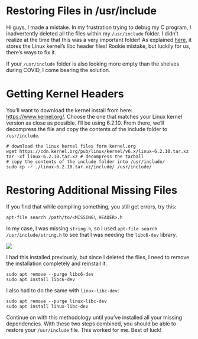 Restoring Files in /usr/include
===============================

Hi guys, I made a mistake. In my frustration trying to debug my C program, I inadvertently deleted all the files within my `/usr/include` folder. I didn’t realize at the time that this was a very important folder! As explained [here](https://www.kernel.org/doc/Documentation/kbuild/headers_install.txt), it stores the Linux kernel’s libc header files! Rookie mistake, but luckily for us, there’s ways to fix it.

If your `/usr/include` folder is also looking more empty than the shelves during COVID, I come bearing the solution.

Getting Kernel Headers
======================

You’ll want to download the kernel install from here: <https://www.kernel.org/>. Choose the one that matches your Linux kernel version as close as possible. I’ll be using 6.2.10. From there, we’ll decompress the file and copy the contents of the include folder to `/usr/include`.


```
# download the linux kernel files form kernel.org  
wget https://cdn.kernel.org/pub/linux/kernel/v6.x/linux-6.2.10.tar.xz  
tar -xf linux-6.2.10.tar.xz # decompress the tarball  
# copy the contents of the include folder into /usr/include/  
sudo cp -r ./linux-6.2.10.tar.xz/include/ /usr/include/
```
Restoring Additional Missing Files
==================================

If you find that while compiling something, you still get errors, try this:


```
apt-file search /path/to/<MISSING\_HEADER>.h
```
In my case, I was missing `string.h`, so I used `apt-file search /usr/include/string.h` to see that I was needing the `libc6-dev` library.

<img class="graf-image" data-height="41" data-image-id="1*fAw86hUT7orMXK8ZVFfZHQ.png" data-width="400" src="https://cdn-images-1.medium.com/max/800/1*fAw86hUT7orMXK8ZVFfZHQ.png"/>

I had this installed previously, but since I deleted the files, I need to remove the installation completely and reinstall it.


```
sudo apt remove --purge libc6-dev  
sudo apt install libc6-dev
```
I also had to do the same with `linux-libc-dev`:


```
sudo apt remove --purge linux-libc-dev  
sudo apt install linux-libc-dev
```
Continue on with this methodology until you’ve installed all your missing dependencies. With these two steps combined, you should be able to restore your `/usr/include` file. This worked for me. Best of luck!